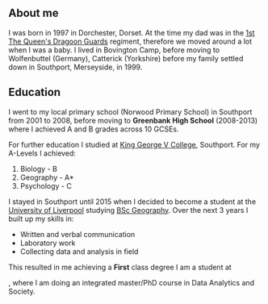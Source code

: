 ## About me

I was born in 1997 in Dorchester, Dorset. At the time my dad was in the [1st The Queen's Dragoon Guards](http://www.qdg.org.uk/) regiment, therefore we moved around a lot when I was a baby. I lived in Bovington Camp, before moving to Wolfenbuttel (Germany), Catterick (Yorkshire) before my family settled down in Southport, Merseyside, in 1999. 

## Education

I went to my local primary school (Norwood Primary School) in Southport from 2001 to 2008, before moving to **Greenbank High School** (2008-2013) where I achieved A and B grades across 10 GCSEs.

For further education I studied at [King George V College](https://www.kgv.ac.uk/), Southport. For my A-Levels I achieved:
1. Biology - B
2. Geography - A*
3. Psychology - C

I stayed in Southport until 2015 when I decided to become a student at the [University of Liverpool](https://www.liverpool.ac.uk/) studying [BSc Geography](https://www.liverpool.ac.uk/study/undergraduate/courses/geography-bsc-hons/overview/). Over the next 3 years I built up my skills in:
- Written and verbal communication
- Laboratory work
- Collecting data and analysis in field

This resulted in me achieving a **First** class degree
I am a student at 

, where I am doing an integrated master/PhD course in Data Analytics and Society.
